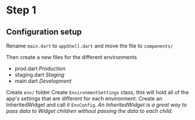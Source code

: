 # Step 1
## Configuration setup

Rename `main.dart` to `appShell.dart` and move the file to `components/`

Then create a new files for the different environments
 - prod.dart _Production_
 - staging.dart _Staging_
 - main.dart _Development_

Create `env/` folder
Create `EnvironmentSettings` class, this will hold all of the app's settings that are different for each environment.
Create an InheritedWidget and call it `EnvConfig`. _An InheritedWidget is a great way to pass data to Widget children without passing the data to each child._

